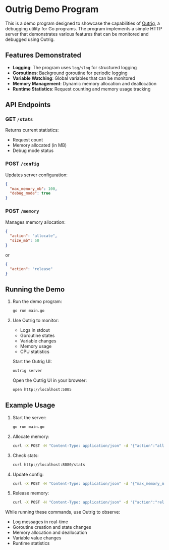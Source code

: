 # Outrig Demo Program

This is a demo program designed to showcase the capabilities of [Outrig](https://outrig.run/), a debugging utility for Go programs. The program implements a simple HTTP server that demonstrates various features that can be monitored and debugged using Outrig.

## Features Demonstrated

* **Logging**: The program uses `log/slog` for structured logging
* **Goroutines**: Background goroutine for periodic logging
* **Variable Watching**: Global variables that can be monitored
* **Memory Management**: Dynamic memory allocation and deallocation
* **Runtime Statistics**: Request counting and memory usage tracking

## API Endpoints

### GET `/stats`

Returns current statistics:

* Request count
* Memory allocated (in MB)
* Debug mode status

### POST `/config`

Updates server configuration:

```json
{
  "max_memory_mb": 100,
  "debug_mode": true
}
```

### POST `/memory`

Manages memory allocation:

```json
{
  "action": "allocate",
  "size_mb": 50
}
```

or

```json
{
  "action": "release"
}
```

## Running the Demo

1. Run the demo program:

   ```bash
   go run main.go
   ```

2. Use Outrig to monitor:

   * Logs in stdout
   * Goroutine states
   * Variable changes
   * Memory usage
   * CPU statistics

   Start the Outrig UI:

   ```bash
   outrig server
   ```

   Open the Outrig UI in your browser:

   ```bash
   open http://localhost:5005
   ```

## Example Usage

1. Start the server:

   ```bash
   go run main.go
   ```

2. Allocate memory:

   ```bash
   curl -X POST -H "Content-Type: application/json" -d '{"action":"allocate","size_mb":50}' http://localhost:8080/memory
   ```

3. Check stats:

   ```bash
   curl http://localhost:8080/stats
   ```

4. Update config:

   ```bash
   curl -X POST -H "Content-Type: application/json" -d '{"max_memory_mb":200,"debug_mode":true}' http://localhost:8080/config
   ```

5. Release memory:

   ```bash
   curl -X POST -H "Content-Type: application/json" -d '{"action":"release"}' http://localhost:8080/memory
   ```

While running these commands, use Outrig to observe:

* Log messages in real-time
* Goroutine creation and state changes
* Memory allocation and deallocation
* Variable value changes
* Runtime statistics